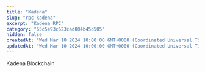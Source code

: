 ```yaml
---
title: "Kadena"
slug: "rpc-kadena"
excerpt: "Kadena RPC"
category: "65c5e93c623cad004b45d505"
hidden: false
createdAt: "Wed Mar 10 2024 10:00:00 GMT+0000 (Coordinated Universal Time)"
updatedAt: "Wed Mar 10 2024 10:00:00 GMT+0000 (Coordinated Universal Time)"
---
```


Kadena Blockchain